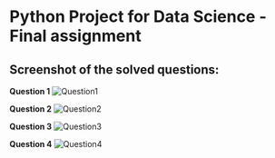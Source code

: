 # Python Project for Data Science - Final assignment

## Screenshot of the solved questions:
**Question 1**
![Question1](https://github.com/Calcanta/python-_project_data_science/assets/61021081/8f6478f8-41b8-445b-ab37-2d17f5437f6c)

**Question 2**
![Question2](https://github.com/Calcanta/python-_project_data_science/assets/61021081/d67a9cfa-b71d-4bcb-b19d-b4a10c421164)

**Question 3**
![Question3](https://github.com/Calcanta/python-_project_data_science/assets/61021081/21c85f7f-6e05-4b42-a4ee-5c171e920600)

**Question 4**
![Question4](https://github.com/Calcanta/python-_project_data_science/assets/61021081/56ff92cf-1989-4501-b76e-d6abc6fa604a)
